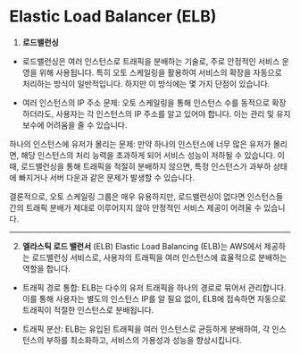 # Elastic Load Balancer (ELB)

1. **로드밸런싱**
- 로드밸런싱은 여러 인스턴스로 트래픽을 분배하는 기술로, 주로 안정적인 서비스 운영을 위해 사용됩니다. 특히 오토 스케일링을 활용하여 서비스의 확장을 자동으로 처리하는 방식이 일반적입니다. 하지만 이 방식에는 몇 가지 단점이 있습니다.

- 여러 인스턴스의 IP 주소 문제: 오토 스케일링을 통해 인스턴스 수를 동적으로 확장하더라도, 사용자는 각 인스턴스의 IP 주소를 알고 있어야 합니다. 이는 관리 및 유지보수에 어려움을 줄 수 있습니다.

하나의 인스턴스에 유저가 몰리는 문제: 만약 하나의 인스턴스에 너무 많은 유저가 몰리면, 해당 인스턴스의 처리 능력을 초과하게 되어 서비스 성능이 저하될 수 있습니다. 이때, 로드밸런싱을 통해 트래픽을 적절히 분배하지 않으면, 특정 인스턴스가 과부하 상태에 빠지거나 서버 다운과 같은 문제가 발생할 수 있습니다.

결론적으로, 오토 스케일링 그룹은 매우 유용하지만, 로드밸런싱이 없다면 인스턴스들 간의 트래픽 분배가 제대로 이루어지지 않아 안정적인 서비스 제공이 어려울 수 있습니다.

---

2. **엘라스틱 로드 밸런서** (ELB)
Elastic Load Balancing (ELB)는 AWS에서 제공하는 로드밸런싱 서비스로, 사용자의 트래픽을 여러 인스턴스에 효율적으로 분배하는 역할을 합니다.

- 트래픽 경로 통합: ELB는 다수의 유저 트래픽을 하나의 경로로 묶어서 관리합니다. 이를 통해 사용자는 별도의 인스턴스 IP를 알 필요 없이, ELB에 접속하면 자동으로 트래픽이 적절한 인스턴스로 분배됩니다.

- 트래픽 분산: ELB는 유입된 트래픽을 여러 인스턴스로 균등하게 분배하여, 각 인스턴스의 부하를 최소화하고, 서비스의 가용성과 성능을 향상시킵니다.
